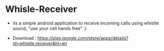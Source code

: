 # Whisle-Receiver

- its a simple android application to receive incoming calls using whistle sound, "use your cell hands free" :)

- Download : https://play.google.com/store/apps/details?id=whistle.receiver&hl=en
